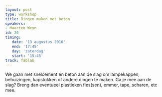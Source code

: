 ```yaml
---
layout: post
type: workshop
title: Dingen maken met beton
speakers:
- Maarten Weyn
id: 20
timing: 
   date: '13 augustus 2016'
   end: '17:45'
   day: 'zaterdag'
   start: '15:45'
track: fablab
---
```

We gaan met snelcement en beton aan de slag om lampekappen, behuizingen, kapstokken of andere dingen te maken. Ga je mee aan de slag? Breng dan eventueel plastieken fles(sen), emmer, tape, scharen, etc mee.